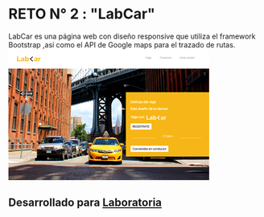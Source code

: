 # RETO N° 2 : "LabCar"
LabCar es una página web con diseño responsive que utiliza el framework Bootstrap ,así como el API de Google maps para el trazado de rutas.
![IMAGEN-1](assets/images/labcar_opt.png)
## Desarrollado para [Laboratoria](http://www.laboratoria.la/)

